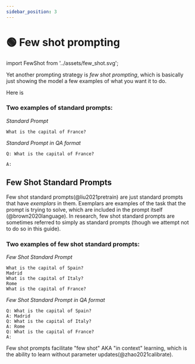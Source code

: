 ```yaml
---
sidebar_position: 3
---
```


# 🟢 Few shot prompting

import FewShot from '../assets/few_shot.svg';

<div style={{textAlign: 'center'}}>
  <FewShot style={{width:"800px",height:"300px",verticalAlign:"top"}}/>
</div>


Yet another prompting strategy is *few shot prompting*, which is basically just showing the model a few examples of what you want it to do. 

Here is

### Two examples of standard prompts:


_Standard Prompt_
```
What is the capital of France?
```

_Standard Prompt in QA format_
```
Q: What is the capital of France?

A:
```

## Few Shot Standard Prompts

Few shot standard prompts(@liu2021pretrain) are just standard prompts that have _exemplars_
in them. Exemplars are examples of the task that the prompt is trying to solve, 
which are included in the prompt itself (@brown2020language). In research, few shot standard prompts 
are sometimes referred to simply as standard prompts (though we attempt not to do so in this guide).

### Two examples of few shot standard prompts:

_Few Shot Standard Prompt_

```
What is the capital of Spain?
Madrid
What is the capital of Italy?
Rome
What is the capital of France?
```

_Few Shot Standard Prompt in QA format_
```
Q: What is the capital of Spain?
A: Madrid
Q: What is the capital of Italy?
A: Rome
Q: What is the capital of France?
A:
```

Few shot prompts facilitate "few shot" AKA "in context" learning, which is the 
ability to learn without parameter updates(@zhao2021calibrate).

